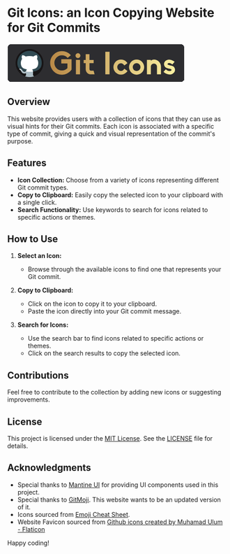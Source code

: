 # Git Icons: an Icon Copying Website for Git Commits

<img src='./src/assets/Banner.png'/>

## Overview

This website provides users with a collection of icons that they can use as visual hints for their Git commits. Each icon is associated with a specific type of commit, giving a quick and visual representation of the commit's purpose.

## Features

- **Icon Collection:** Choose from a variety of icons representing different Git commit types.
- **Copy to Clipboard:** Easily copy the selected icon to your clipboard with a single click.
- **Search Functionality:** Use keywords to search for icons related to specific actions or themes.

## How to Use

1. **Select an Icon:**

   - Browse through the available icons to find one that represents your Git commit.

2. **Copy to Clipboard:**

   - Click on the icon to copy it to your clipboard.
   - Paste the icon directly into your Git commit message.

3. **Search for Icons:**
   - Use the search bar to find icons related to specific actions or themes.
   - Click on the search results to copy the selected icon.

## Contributions

Feel free to contribute to the collection by adding new icons or suggesting improvements.

## License

This project is licensed under the [MIT License](LICENSE). See the [LICENSE](LICENSE) file for details.

## Acknowledgments

- Special thanks to [Mantine UI](https://mantine.dev/) for providing UI components used in this project.
- Special thanks to [GitMoji](https://gitmoji.dev/). This website wants to be an updated version of it.
- Icons sourced from [Emoji Cheat Sheet](https://emojis.wiki/).
- Website Favicon sourced from <a href="https://www.flaticon.com/free-icons/github" title="github icons">Github icons created by Muhamad Ulum - Flaticon</a>

Happy coding!
